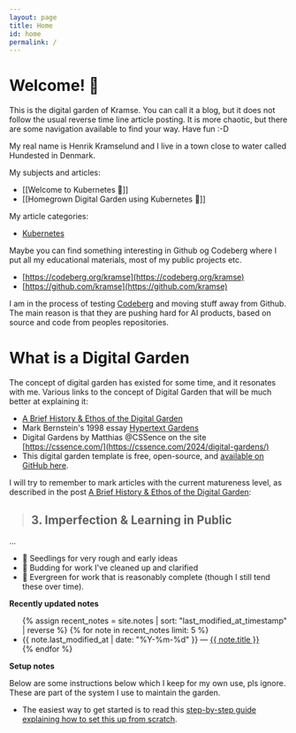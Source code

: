 ```yaml
---
layout: page
title: Home
id: home
permalink: /
---
```


# Welcome! 🌱

This is the digital garden of Kramse. You can call it a blog, but it does not follow the usual reverse time line article posting. It is more chaotic, but there are some navigation available to find your way. Have fun :-D

My real name is Henrik Kramselund and I live in a town close to water called Hundested in Denmark.

My subjects and articles:
* [[Welcome to Kubernetes 🌱]]
* [[Homegrown Digital Garden using Kubernetes 🌱]]

My article categories:
* [Kubernetes](/kubernetes/kubernetes.html)


Maybe you can find something interesting in Github og Codeberg where I put all my educational materials, most of my public projects etc.

* [https://codeberg.org/kramse](https://codeberg.org/kramse)
* [https://github.com/kramse](https://github.com/kramse)

I am in the process of testing [Codeberg](https://codeberg.org/) and moving stuff away from Github. The main reason is that they are pushing hard for AI products, based on source and code from peoples repositories.

# What is a Digital Garden
The concept of digital garden has existed for some time, and it resonates with me. Various links to the concept of Digital Garden that will be much better at explaining it:

* [A Brief History & Ethos of the Digital Garden](https://maggieappleton.com/garden-history)
* Mark Bernstein's 1998 essay [Hypertext Gardens](http://www.eastgate.com/garden/Enter.html)
* Digital Gardens by Matthias @CSSence on the site [https://cssence.com/](https://cssence.com/2024/digital-gardens/)
* This digital garden template is free, open-source, and [available on GitHub here](https://github.com/maximevaillancourt/digital-garden-jekyll-template).

I will try to remember to mark articles with the current matureness level, as described in the post
[A Brief History & Ethos of the Digital Garden](https://maggieappleton.com/garden-history):
> ## 3. Imperfection & Learning in Public
...
* 🌱 Seedlings for very rough and early ideas
* 🌿 Budding for work I've cleaned up and clarified
* 🌳 Evergreen for work that is reasonably complete (though I still tend these over time).


<strong>Recently updated notes</strong>

<ul>
  {% assign recent_notes = site.notes | sort: "last_modified_at_timestamp" | reverse %}
  {% for note in recent_notes limit: 5 %}
    <li>
      {{ note.last_modified_at | date: "%Y-%m-%d" }} — <a class="internal-link" href="{{ site.baseurl }}{{ note.url }}.html">{{ note.title }}</a>
    </li>
  {% endfor %}
</ul>

<strong>Setup notes</strong>

Below are some instructions below which I keep for my own use, pls ignore. These are part of the system I use to maintain the garden.

* The easiest way to get started is to read this [step-by-step guide explaining how to set this up from scratch](https://maximevaillancourt.com/blog/setting-up-your-own-digital-garden-with-jekyll).

<style>
  .wrapper {
    max-width: 46em;
  }
</style>
